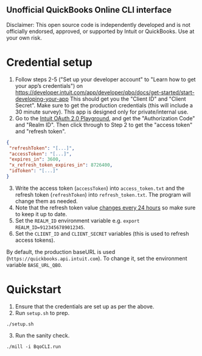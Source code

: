Unofficial QuickBooks Online CLI interface
------------------------------------------

Disclaimer: This open source code is independently developed and is not officially endorsed, approved, or supported by Intuit or QuickBooks. Use at your own risk.

# Credential setup

1. Follow steps 2-5 ("Set up your developer account" to "Learn how to get your app’s credentials") on https://developer.intuit.com/app/developer/qbo/docs/get-started/start-developing-your-app
   This should get you the "Client ID" and "Client Secret".
   Make sure to get the production credentials (this will include a 30 minute survey). This app is designed only for private/internal use.
2. Go to the [Intuit OAuth 2.0 Playground](https://developer.intuit.com/app/developer/playground), and get the "Authorization Code" and "Realm ID".
   Then click through to Step 2 to get the "access token" and "refresh token".

```json
{
 "refreshToken": "[...]",
 "accessToken": "[...]",
 "expires_in": 3600,
 "x_refresh_token_expires_in": 8726400,
 "idToken": "[...]"
}
```

3. Write the access token (`accessToken`) into `access_token.txt` and the refresh token (`refreshToken`) into `refresh_token.txt`. The program will change them as needed.
4. Note that the refresh token value [changes every 24 hours](https://developer.intuit.com/app/developer/qbo/docs/develop/authentication-and-authorization/faq) so make sure to keep it up to date.
5. Set the `REALM_ID` environment variable e.g. `export REALM_ID=9123456789012345`.
6. Set the `CLIENT_ID` and `CLIENT_SECRET` variables (this is used to refresh access tokens).

By default, the production baseURL is used (`https://quickbooks.api.intuit.com`). To change it, set the environment variable `BASE_URL_QBO`.

# Quickstart

1. Ensure that the credentials are set up as per the above.
2. Run `setup.sh` to prep.

```shell
./setup.sh
```

3. Run the sanity check.

```shell
./mill -i BqoCLI.run
```
